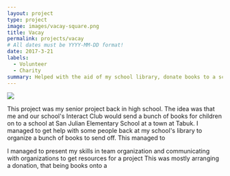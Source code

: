 ```yaml
---
layout: project
type: project
image: images/vacay-square.png
title: Vacay
permalink: projects/vacay
# All dates must be YYYY-MM-DD format!
date: 2017-3-21
labels:
  - Volunteer
  - Charity
summary: Helped with the aid of my school library, donate books to a school in the Philippines
---
```


<img class="ui medium right floated rounded image" src="../images/vacay-home-page.png">

This project was my senior project back in high school. The idea was that me and our school's Interact Club would send a bunch of books for children on to a school at San Julian Elementary School at a town at Tabuk. I managed to get help with some people back at my school's library to organize a bunch of books to send off. This managed to 

I managed to present my skills in team organization and communicating with organizations to get resources for a project This was mostly arranging a donation, that being books onto a 
